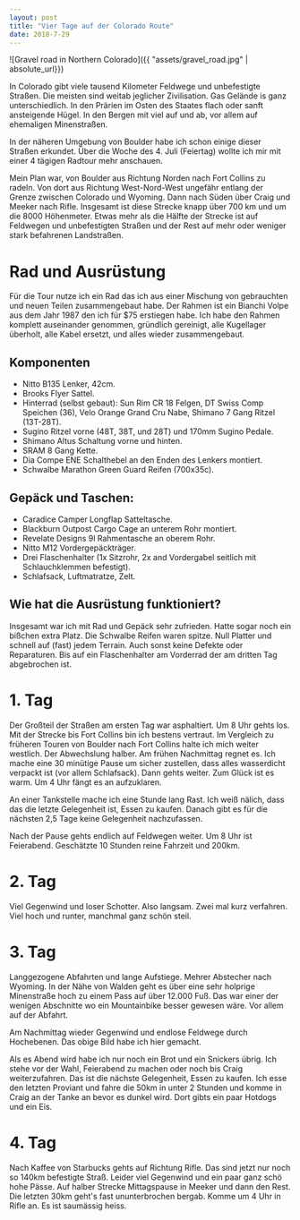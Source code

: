 ```yaml
---
layout: post
title: "Vier Tage auf der Colorado Route"
date: 2018-7-29
---
```


![Gravel road in Northern Colorado]({{ "assets/gravel_road.jpg" | absolute_url}})

In Colorado gibt viele tausend Kilometer Feldwege und
unbefestigte Stra&szlig;en. Die meisten sind weitab jeglicher
Zivilisation. Gas Gel&auml;nde is ganz unterschiedlich. In den
Pr&auml;rien im Osten des Staates flach oder sanft ansteigende
H&uuml;gel. In den Bergen mit viel auf und ab, vor allem auf
ehemaligen Minenstra&szlig;en.

In der n&auml;heren Umgebung von Boulder habe ich schon einige
dieser Stra&szlig;en erkundet. &Uuml;ber die Woche des 4. Juli
(Feiertag) wollte ich mir mit einer 4 t&auml;gigen Radtour mehr
anschauen.

Mein Plan war, von Boulder aus Richtung Norden nach Fort Collins
zu radeln. Von dort aus Richtung West-Nord-West ungef&auml;hr
entlang der Grenze zwischen Colorado und Wyoming. Dann nach
S&uuml;den &uuml;ber Craig und Meeker nach Rifle. Insgesamt ist
diese Strecke knapp &uuml;ber 700 km und um die 8000
H&ouml;henmeter. Etwas mehr als die H&auml;lfte der Strecke ist
auf Feldwegen und unbefestigten Stra&szlig;en und der Rest auf
mehr oder weniger stark befahrenen Landstra&szlig;en.


# Rad und Ausr&uuml;stung

F&uuml;r die Tour nutze ich ein Rad das ich aus einer Mischung von
gebrauchten und neuen Teilen zusammengebaut habe. Der Rahmen ist
ein Bianchi Volpe aus dem Jahr 1987 den ich f&uuml;r $75
erstiegen habe. Ich habe den Rahmen komplett auseinander
genommen, gr&uuml;ndlich gereinigt, alle Kugellager
&uuml;berholt, alle Kabel ersetzt, und alles wieder
zusammengebaut.


## Komponenten

* Nitto B135 Lenker, 42cm.
* Brooks Flyer Sattel.
* Hinterrad (selbst gebaut): Sun Rim CR 18 Felgen, DT Swiss Comp
  Speichen (36), Velo Orange Grand Cru Nabe, Shimano 7 Gang Ritzel (13T-28T).
* Sugino Ritzel vorne (48T, 38T, und 28T) und 170mm Sugino
  Pedale.
* Shimano Altus Schaltung vorne und hinten.
* SRAM 8 Gang Kette.
* Dia Compe ENE Schalthebel an den Enden des Lenkers montiert.
* Schwalbe Marathon Green Guard Reifen (700x35c).


## Gep&auml;ck und Taschen:

* Caradice Camper Longflap Satteltasche.
* Blackburn Outpost Cargo Cage an unterem Rohr montiert.
* Revelate Designs 9l Rahmentasche an oberem Rohr.
* Nitto M12 Vordergep&auml;cktr&auml;ger.
* Drei Flaschenhalter (1x Sitzrohr, 2x and Vordergabel seitlich
  mit Schlauchklemmen befestigt).
* Schlafsack, Luftmatratze, Zelt.


## Wie hat die Ausr&uuml;stung funktioniert?

Insgesamt war ich mit Rad und Gep&auml;ck sehr zufrieden. Hatte
sogar noch ein bi&szlig;chen extra Platz. Die Schwalbe Reifen
waren spitze. Null Platter und schnell auf (fast) jedem Terrain.
Auch sonst keine Defekte oder Reparaturen. Bis auf ein
Flaschenhalter am Vorderrad der am dritten Tag abgebrochen ist.


# 1. Tag

Der Gro&szlig;teil der Stra&szlig;en am ersten Tag war
asphaltiert. Um 8 Uhr gehts los. Mit der Strecke bis Fort Collins
bin ich bestens vertraut. Im Vergleich zu fr&uuml;heren Touren
von Boulder nach Fort Collins halte ich mich weiter westlich. Der
Abwechslung halber. Am fr&uuml;hen Nachmittag regnet es. Ich
mache eine 30 min&uuml;tige Pause um sicher zustellen, dass alles
wasserdicht verpackt ist (vor allem Schlafsack). Dann gehts
weiter. Zum Gl&uuml;ck ist es warm. Um 4 Uhr f&auml;ngt es an
aufzuklaren.

An einer Tankstelle mache ich eine Stunde lang Rast. Ich
wei&szlig; n&auml;lich, dass das die letzte Gelegenheit ist,
Essen zu kaufen. Danach gibt es f&uuml;r die n&auml;chsten 2,5
Tage keine Gelegenheit nachzufassen.

Nach der Pause gehts endlich auf Feldwegen weiter. Um 8 Uhr ist
Feierabend. Gesch&auml;tzte 10 Stunden reine Fahrzeit und 200km.


# 2. Tag

Viel Gegenwind und loser Schotter. Also langsam. Zwei mal kurz
verfahren. Viel hoch und runter, manchmal ganz sch&ouml;n steil.


# 3. Tag

Langgezogene Abfahrten und lange Aufstiege. Mehrer Abstecher nach
Wyoming. In der N&auml;he von Walden geht es &uuml;ber eine sehr
holprige Minenstra&szlig;e hoch zu einem Pass auf &uuml;ber
12.000 Fu&szlig;. Das war einer der wenigen Abschnitte wo ein
Mountainbike besser gewesen w&auml;re. Vor allem auf der Abfahrt.

Am Nachmittag wieder Gegenwind und endlose Feldwege durch
Hochebenen. Das obige Bild habe ich hier gemacht.

Als es Abend wird habe ich nur noch ein Brot und ein Snickers
&uuml;brig. Ich stehe vor der Wahl, Feierabend zu machen oder
noch bis Craig weiterzufahren.  Das ist die n&auml;chste
Gelegenheit, Essen zu kaufen. Ich esse den letzten Proviant und
fahre die 50km in unter 2 Stunden und komme in Craig an der Tanke
an bevor es dunkel wird. Dort gibts ein paar Hotdogs und ein Eis.


# 4. Tag

Nach Kaffee von Starbucks gehts auf Richtung Rifle. Das sind
jetzt nur noch so 140km befestigte Stra&szlig;. Leider viel
Gegenwind und ein paar ganz sch&ouml; hohe P&auml;sse. Auf halber
Strecke Mittagspause in Meeker und dann den Rest.  Die letzten
30km geht's fast ununterbrochen bergab. Komme um 4 Uhr in Rifle
an.  Es ist saum&auml;ssig heiss.


